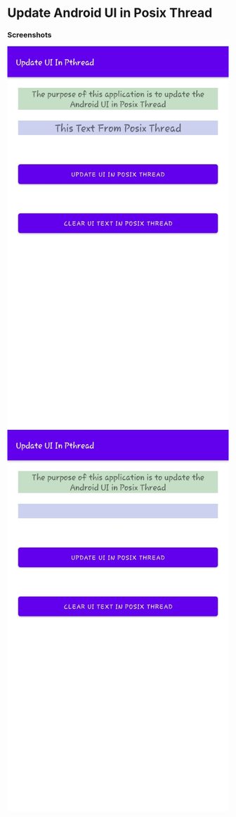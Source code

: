 # Update Android UI in Posix Thread

### Screenshots
![](/images/image1.jpg)
![](/images/image2.jpg)

